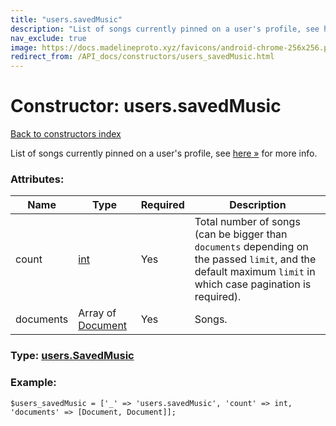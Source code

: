 ```yaml
---
title: "users.savedMusic"
description: "List of songs currently pinned on a user's profile, see here » for more info."
nav_exclude: true
image: https://docs.madelineproto.xyz/favicons/android-chrome-256x256.png
redirect_from: /API_docs/constructors/users_savedMusic.html
---
```

# Constructor: users.savedMusic  
[Back to constructors index](/API_docs/constructors/index.html)



List of songs currently pinned on a user's profile, see [here »](https://core.telegram.org/api/profile#music) for more info.

### Attributes:

| Name     |    Type       | Required | Description |
|----------|---------------|----------|-------------|
|count|[int](/API_docs/types/int.html) | Yes|Total number of songs (can be bigger than `documents` depending on the passed `limit`, and the default maximum `limit` in which case pagination is required).|
|documents|Array of [Document](/API_docs/types/Document.html) | Yes|Songs.|



### Type: [users.SavedMusic](/API_docs/types/users.SavedMusic.html)


### Example:

```
$users_savedMusic = ['_' => 'users.savedMusic', 'count' => int, 'documents' => [Document, Document]];
```  
